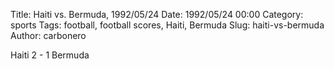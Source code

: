 Title: Haiti vs. Bermuda, 1992/05/24
Date: 1992/05/24 00:00
Category: sports
Tags: football, football scores, Haiti, Bermuda
Slug: haiti-vs-bermuda
Author: carbonero


Haiti 2 - 1 Bermuda
